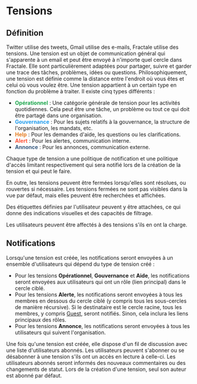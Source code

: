<style>
g { color: #1ca64c }
b { color: #209cee }
o { color: #e67e22 }
r { color: #ff5338 }
pr { color: #375a7f }
</style>

# Tensions

## Définition

Twitter utilise des tweets, Gmail utilise des e-mails, Fractale utilise des tensions. Une tension est un objet de communication général qui s'apparente à un email et peut être envoyé à n'importe quel cercle dans Fractale. Elle sont particulièrement adaptées pour partager, suivre et garder une trace des tâches, problèmes, idées ou questions.
Philosophiquement, une tension est définie comme la distance entre l'endroit où vous êtes et celui où vous voulez être.
Une tension appartient à un certain type en fonction du problème à traiter. Il existe cinq types différents :

* **<g>Opérationnel</g>** : Une catégorie générale de tension pour les activités quotidiennes. Cela peut être une tâche, un problème ou tout ce qui doit être partagé dans une organisation.
* **<b>Gouvernance</b>** : Pour les sujets relatifs à la gouvernance, la structure de l'organisation, les mandats, etc.
* **<o>Help</o>** : Pour les demandes d'aide, les questions ou les clarifications.
* **<r>Alert</r>** : Pour les alertes, communication interne.
* **<pr>Annonce</pr>** : Pour les annonces, communication externe.

Chaque type de tension a une politique de notification et une politique d'accès limitant respectivement  qui sera notifié lors de la création de la tension et qui peut le faire.

En outre, les tensions peuvent être fermées lorsqu'elles sont résolues, ou rouvertes si nécessaire. Les tensions fermées ne sont pas visibles dans la vue par défaut, mais elles peuvent être recherchées et affichées.

Des étiquettes définies par l'utilisateur peuvent y être attachées, ce qui donne des indications visuelles et des capacités de filtrage.

Les utilisateurs peuvent être affectés à des tensions s'ils en ont la charge.

## Notifications

Lorsqu'une tension est créée, les notifications seront envoyées à un ensemble d'utilisateurs qui dépend du type de tension créé :

- Pour les tensions **Opérationnel**, **Gouvernance** et **Aide**, les notifications seront envoyées aux utilisateurs qui ont un rôle (lien principal) dans le cercle ciblé.
- Pour les tensions **Alerte**, les notifications seront envoyées à tous les membres en dessous du cercle ciblé (y compris tous les sous-cercles de manière récursive). Si le destinataire est le cercle racine, tous les membres, y compris [Guest](circle.md#guest), seront notifiés. Sinon, cela inclura les liens principaux des rôles.
- Pour les tensions **Annonce**, les notifications seront envoyées à tous les utilisateurs qui suivent l'organisation.

Une fois qu'une tension est créée, elle dispose d'un fil de discussion avec une liste d'utilisateurs abonnés. Les utilisateurs peuvent s'abonner ou se désabonner à une tension s'ils ont un accès en lecture à celle-ci. Les utilisateurs abonnés seront informés des nouveaux commentaires ou des changements de statut. Lors de la création d'une tension, seul son auteur est abonné par défaut.
